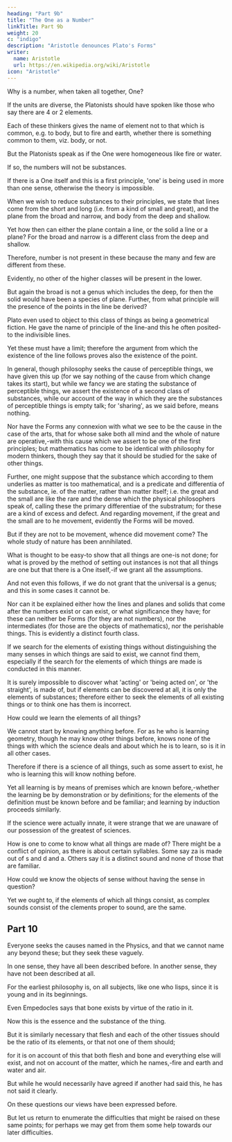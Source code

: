 ```yaml
---
heading: "Part 9b"
title: "The One as a Number"
linkTitle: Part 9b
weight: 20
c: "indigo"
description: "Aristotle denounces Plato's Forms"
writer:
  name: Aristotle 
  url: https://en.wikipedia.org/wiki/Aristotle
icon: "Aristotle"
---
```



Why is a number, when taken all together, One?

If the units are diverse, the Platonists should have spoken like those who say there are 4 or 2 elements. 

Each of these thinkers gives the name of element not to that which is common, e.g. to body, but to fire and earth, whether there is something common to them, viz. body, or not.

But the Platonists speak as if the One were homogeneous like fire or water. 

If  so, the numbers will not be substances. 

If there is a One itself and this is a first principle, 'one' is being used in more than one sense, otherwise the theory is impossible.

When we wish to reduce substances to their principles, we state that lines come from the short and long (i.e. from a kind of small and great), and the plane from the broad and narrow, and body from the deep and shallow. 

Yet how then can either the plane contain a line, or the solid a line or a plane? For the broad and narrow is a different class from the deep and shallow. 

Therefore, number is not present in these because the many and few are different from these. 

Evidently, no other of the higher classes will be present in the lower. 

But again the broad is not a genus which includes the deep, for then the solid would have been a species of plane. Further, from what principle will the presence of the points in the line be derived? 

Plato even used to object to this class of things as being a geometrical fiction. He gave the name of principle of the line-and this he often posited-to the indivisible lines. 

Yet these must have a limit; therefore the argument from which the existence of the line follows proves also the existence of the point.

In general, though philosophy seeks the cause of perceptible things, we have given this up (for we say nothing of the cause from which change takes its start), but while we fancy we are stating the substance of perceptible things, we assert the existence of a second class of substances, while our account of the way in which they are the substances of perceptible things is empty talk; for 'sharing', as we said before, means nothing.

Nor have the Forms any connexion with what we see to be the cause in the case of the arts, that for whose sake both all mind and the whole of nature are operative,-with this cause which we assert to be one of the first principles; but mathematics has come to be identical with philosophy for modern thinkers, though they say that it should be studied for the sake of other things. 

Further, one might suppose that the substance which according to them underlies as matter is too mathematical, and is a predicate and differentia of the substance, ie. of the matter, rather than matter itself; i.e. the great and the small are like the rare and the dense which the physical philosophers speak of, calling these the primary differentiae of the substratum; for these are a kind of excess and defect. And regarding movement, if the great and the small are to he movement, evidently the Forms will be moved.

But if they are not to be movement, whence did movement come? The whole study of nature has been annihilated.

What is thought to be easy-to show that all things are one-is not done; for what is proved by the method of setting out instances is not that all things are one but that there is a One itself,-if we grant all the assumptions. 

And not even this follows, if we do not grant that the universal is a genus; and this in some cases it cannot be.

Nor can it be explained either how the lines and planes and solids that come after the numbers exist or can exist, or what significance they have; for these can neither be Forms (for they are not numbers), nor the intermediates (for those are the objects of mathematics), nor the perishable things. This is evidently a distinct fourth class.

If we search for the elements of existing things without distinguishing the many senses in which things are said to exist, we cannot find them, especially if the search for the elements of which things are made is conducted in this manner. 

It is surely impossible to discover what 'acting' or 'being acted on', or 'the straight', is made of, but if elements can be discovered at all, it is only the elements of substances; therefore either to seek the elements of all existing things or to think one has them is incorrect.

How could we learn the elements of all things? 

We cannot start by knowing anything before. For as he who is learning geometry, though he may know other things before, knows none of the things with which the science deals and about which he is to learn, so is it in all other cases. 

Therefore if there is a science of all things, such as some assert to exist, he who is learning this will know nothing before. 

Yet all learning is by means of premises which are known before,-whether the learning be by demonstration or by definitions; for the elements of the definition must be known before and be familiar; and learning by induction proceeds similarly. 

If the science were actually innate, it were strange that we are unaware of our possession of the greatest of sciences.

How is one to come to know what all things are made of? There might be a conflict of opinion, as there is about certain syllables. Some say za is made out of s and d and a. Others say it is a distinct sound and none of those that are familiar.

How could we know the objects of sense without having the sense in question? 

Yet we ought to, if the elements of which all things consist, as complex sounds consist of the clements proper to sound, are the same.



## Part 10


Everyone seeks the causes named in the Physics, and that we cannot name any beyond these; but they seek these vaguely.

In one sense, they have all been described before. In another sense, they have not been described at all. 

For the earliest philosophy is, on all subjects, like one who lisps, since it is young and in its beginnings. 

Even Empedocles says that bone exists by virtue of the ratio in it. 

Now this is the essence and the substance of the thing. 

But it is similarly necessary that flesh and each of the other tissues should be the ratio of its elements, or that not one of them should; 

for it is on account of this that both flesh and bone and everything else will exist, and not on account of the matter, which he names,-fire and earth and water and air. 

But while he would necessarily have agreed if another had said this, he has not said it clearly.

On these questions our views have been expressed before. 

But let us return to enumerate the difficulties that might be raised on these same points; for perhaps we may get from them some help towards our later difficulties.
